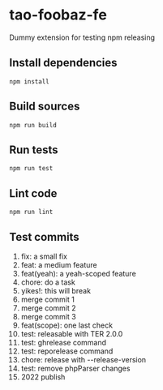 # tao-foobaz-fe

Dummy extension for testing npm releasing

## Install dependencies

`npm install`

## Build sources

`npm run build`

## Run tests

`npm run test`

## Lint code

`npm run lint`

## Test commits

1. fix: a small fix
2. feat: a medium feature
3. feat(yeah): a yeah-scoped feature
4. chore: do a task
5. yikes!: this will break
6. merge commit 1
7. merge commit 2
8. merge commit 3
9. feat(scope): one last check
10. test: releasable with TER 2.0.0
11. test: ghrelease command
12. test: reporelease command
13. chore: release with --release-version
14. test: remove phpParser changes
15. 2022 publish
